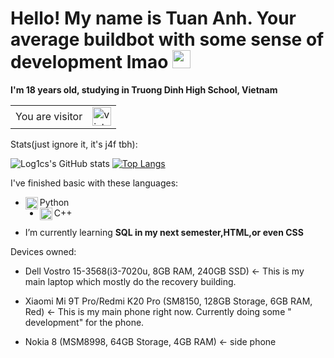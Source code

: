 # Hello! My name is Tuan Anh. Your average buildbot with some sense of development lmao <img src="https://github.com/iamshubhamg/iamshubhamg/blob/master/Assests/Hi.gif" width="29px">


**I'm 18 years old, studying in Truong Dinh High School, Vietnam**


<table>
  <tr>
    <td>You are visitor</td>
    <td><img src="https://profile-counter.glitch.me/log1cs/count.svg" alt="vistor count" height="30" /></td>
  </tr>
</table>

Stats(just ignore it, it's j4f tbh):


![Log1cs's GitHub stats](https://github-readme-stats.vercel.app/api?username=itsLog1cs&show_icons=true&theme=tokyonight)
[![Top Langs](https://github-readme-stats.vercel.app/api/top-langs/?username=itsLog1cs&theme=tokyonight)](https://github.com/itsLog1cs/github-readme-stats)



I've finished basic with these languages:
 * <img align="left" alt="Python" width="20px" src="https://cdn.iconscout.com/icon/free/png-64/python-14-569257.png" /> Python
 * <img align="left" alt="C++" width="20px" src="https://sdtimes.com/wp-content/uploads/2018/03/cpppp.png" /> C++

- I’m currently learning <b>SQL in my next semester,HTML,or even CSS</b>


Devices owned:

+ Dell Vostro 15-3568(i3-7020u, 8GB RAM, 240GB SSD) <- This is my main laptop which mostly do the recovery building.

+ Xiaomi Mi 9T Pro/Redmi K20 Pro (SM8150, 128GB Storage, 6GB RAM, Red) <- This is my main phone right now. Currently doing some " development" for the phone.

+ Nokia 8 (MSM8998, 64GB Storage, 4GB RAM) <- side phone

